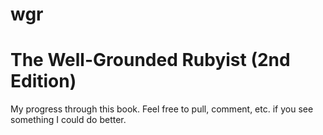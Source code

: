 wgr
===
The Well-Grounded Rubyist (2nd Edition)
===
My progress through this book. Feel free to pull, comment, etc. if you see something I could do better.